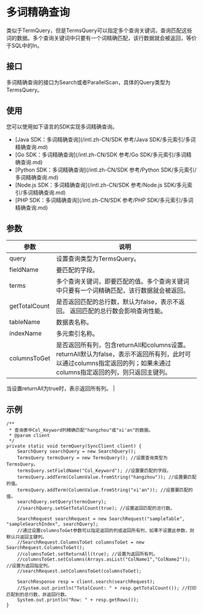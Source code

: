# 多词精确查询

类似于TermQuery，但是TermsQuery可以指定多个查询关键词，查询匹配这些词的数据。多个查询关键词中只要有一个词精确匹配，该行数据就会被返回，等价于SQL中的In。

## 接口

多词精确查询的接口为Search或者ParallelScan，具体的Query类型为TermsQuery。

## 使用

您可以使用如下语言的SDK实现多词精确查询。

-   [Java SDK：多词精确查询](/intl.zh-CN/SDK 参考/Java SDK/多元索引/多词精确查询.md)
-   [Go SDK：多词精确查询](/intl.zh-CN/SDK 参考/Go SDK/多元索引/多词精确查询.md)
-   [Python SDK：多词精确查询](/intl.zh-CN/SDK 参考/Python SDK/多元索引/多词精确查询.md)
-   [Node.js SDK：多词精确查询](/intl.zh-CN/SDK 参考/Node.js SDK/多元索引/多词精确查询.md)
-   [PHP SDK：多词精确查询](/intl.zh-CN/SDK 参考/PHP SDK/多元索引/多词精确查询.md)

## 参数

|参数|说明|
|--|--|
|query|设置查询类型为TermsQuery。|
|fieldName|要匹配的字段。|
|terms|多个查询关键词，即要匹配的值。多个查询关键词中只要有一个词精确匹配，该行数据就会被返回。 |
|getTotalCount|是否返回匹配的总行数，默认为false，表示不返回。 返回匹配的总行数会影响查询性能。 |
|tableName|数据表名称。|
|indexName|多元索引名称。|
|columnsToGet|是否返回所有列，包含returnAll和columns设置。 returnAll默认为false，表示不返回所有列，此时可以通过columns指定返回的列；如果未通过columns指定返回的列，则只返回主键列。

当设置returnAll为true时，表示返回所有列。 |

## 示例

```
/**
 * 查询表中Col_Keyword列精确匹配"hangzhou"或"xi'an"的数据。
 * @param client
 */
private static void termQuery(SyncClient client) {
    SearchQuery searchQuery = new SearchQuery();
    TermsQuery termsQuery = new TermsQuery(); //设置查询类型为TermsQuery。
    termsQuery.setFieldName("Col_Keyword"); //设置要匹配的字段。
    termsQuery.addTerm(ColumnValue.fromString("hangzhou")); //设置要匹配的值。
    termsQuery.addTerm(ColumnValue.fromString("xi'an")); //设置要匹配的值。
    searchQuery.setQuery(termsQuery);
    //searchQuery.setGetTotalCount(true); //设置返回匹配的总行数。

    SearchRequest searchRequest = new SearchRequest("sampleTable", "sampleSearchIndex", searchQuery);
    //通过设置columnsToGet参数可以指定返回的列或返回所有列，如果不设置此参数，则默认只返回主键列。
    //SearchRequest.ColumnsToGet columnsToGet = new SearchRequest.ColumnsToGet();
    //columnsToGet.setReturnAll(true); //设置为返回所有列。
    //columnsToGet.setColumns(Arrays.asList("ColName1","ColName2")); //设置为返回指定列。
    //searchRequest.setColumnsToGet(columnsToGet);

    SearchResponse resp = client.search(searchRequest);
    //System.out.println("TotalCount: " + resp.getTotalCount()); //打印匹配到的总行数，非返回行数。
    System.out.println("Row: " + resp.getRows());
}
```

